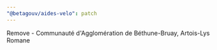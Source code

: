 ```yaml
---
"@betagouv/aides-velo": patch
---
```


Remove - Communauté d'Agglomération de Béthune-Bruay, Artois-Lys Romane
